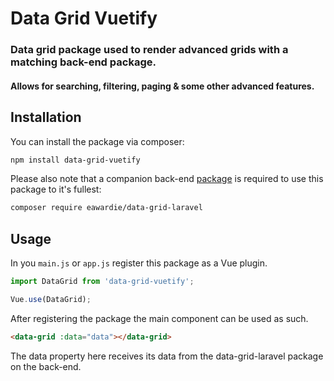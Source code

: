 # Data Grid Vuetify

### Data grid package used to render advanced grids with a matching back-end package.

#### Allows for searching, filtering, paging & some other advanced features.

## Installation

You can install the package via composer:

```bash
npm install data-grid-vuetify
```

Please also note that a companion back-end [package](https://github.com/EA-Wardie/data-grid-laravel) is required to use this package to it's fullest:
```bash
composer require eawardie/data-grid-laravel
```

## Usage
In you `main.js` or `app.js` register this package as a Vue plugin.
```javascript
import DataGrid from 'data-grid-vuetify';

Vue.use(DataGrid);
```

After registering the package the main component can be used as such.
```html
<data-grid :data="data"></data-grid>
```
The data property here receives its data from the data-grid-laravel package on the back-end.